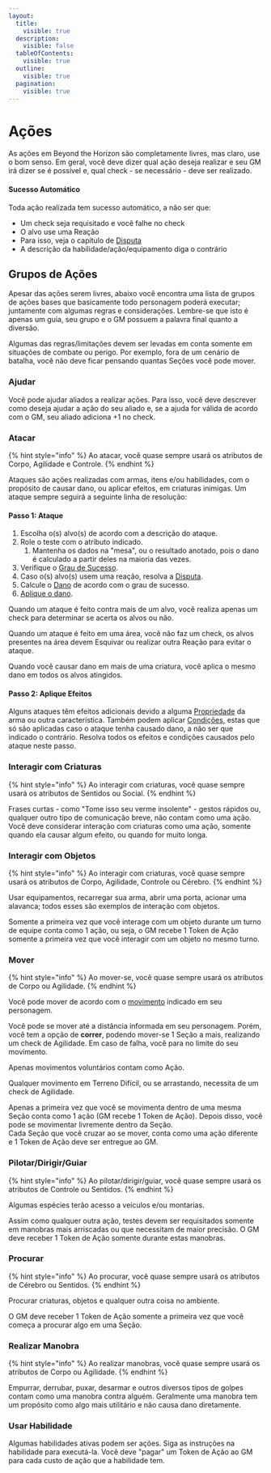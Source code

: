 ```yaml
---
layout:
  title:
    visible: true
  description:
    visible: false
  tableOfContents:
    visible: true
  outline:
    visible: true
  pagination:
    visible: true
---
```


# Ações

As ações em Beyond the Horizon são completamente livres, mas claro, use o bom senso. Em geral, você deve dizer qual ação deseja realizar e seu GM irá dizer se é possível e, qual check - se necessário - deve ser realizado.&#x20;

#### **Sucesso Automático**

Toda ação realizada tem sucesso automático, a não ser que:

* Um check seja requisitado e você falhe no check
* O alvo use uma Reação
* Para isso, veja o capítulo de [Disputa](manuscrito/checks.md#disputa)
* A descrição da habilidade/ação/equipamento diga o contrário

## Grupos de Ações

Apesar das ações serem livres, abaixo você encontra uma lista de grupos de ações bases que basicamente todo personagem poderá executar; juntamente com algumas regras e considerações. Lembre-se que isto é apenas um guia, seu grupo e o GM possuem a palavra final quanto a diversão.

Algumas das regras/limitações devem ser levadas em conta somente em situações de combate ou perigo. Por exemplo, fora de um cenário de batalha, você não deve ficar pensando quantas Seções você pode mover.

### Ajudar <a href="#ajudar" id="ajudar"></a>

Você pode ajudar aliados a realizar ações. Para isso, você deve descrever como deseja ajudar a ação do seu aliado e, se a ajuda for válida de acordo com o GM, seu aliado adiciona +1 no check.

### Atacar <a href="#atacar" id="atacar"></a>

{% hint style="info" %}
Ao atacar, você quase sempre usará os atributos de Corpo, Agilidade e Controle.
{% endhint %}

Ataques são ações realizadas com armas, itens e/ou habilidades, com o propósito de causar dano, ou aplicar efeitos, em criaturas inimigas. Um ataque sempre seguirá a seguinte linha de resolução:

#### **Passo 1: Ataque**

1. Escolha o(s) alvo(s) de acordo com a descrição do ataque.
2. Role o teste com o atributo indicado.
   1. Mantenha os dados na "mesa", ou o resultado anotado, pois o dano é calculado a partir deles na maioria das vezes.
3. Verifique o [Grau de Sucesso](manuscrito/checks.md#graus-de-sucesso).
4. Caso o(s) alvo(s) usem uma reação, resolva a [Disputa](manuscrito/checks.md#disputa).
5. Calcule o [Dano](https://henriqueschorr.github.io/0_complete/1_manuscript_player/damage/#calculando-dano) de acordo com o grau de sucesso.
6. [Aplique o dano](https://henriqueschorr.github.io/0_complete/1_manuscript_player/damage/#aplicando-dano).

Quando um ataque é feito contra mais de um alvo, você realiza apenas um check para determinar se acerta os alvos ou não.

Quando um ataque é feito em uma área, você não faz um check, os alvos presentes na área devem Esquivar ou realizar outra Reação para evitar o ataque.

Quando você causar dano em mais de uma criatura, você aplica o mesmo dano em todos os alvos atingidos.

#### **Passo 2: Aplique Efeitos**

Alguns ataques têm efeitos adicionais devido a alguma [Propriedade](https://henriqueschorr.github.io/0_complete/1_manuscript_player/character/weapons/#propriedades-1) da arma ou outra característica. Também podem aplicar [Condições](https://henriqueschorr.github.io/0_complete/1_manuscript_player/conditions/), estas que só são aplicadas caso o ataque tenha causado dano, a não ser que indicado o contrário. Resolva todos os efeitos e condições causados pelo ataque neste passo.

### Interagir com Criaturas <a href="#interagir-com-criaturas" id="interagir-com-criaturas"></a>

{% hint style="info" %}
Ao interagir com criaturas, você quase sempre usará os atributos de Sentidos ou Social.
{% endhint %}

Frases curtas - como "Tome isso seu verme insolente" - gestos rápidos ou, qualquer outro tipo de comunicação breve, não contam como uma ação. Você deve considerar interação com criaturas como uma ação, somente quando ela causar algum efeito, ou quando for muito longa.

### Interagir com Objetos <a href="#interagir-com-objetos" id="interagir-com-objetos"></a>

{% hint style="info" %}
Ao interagir com criaturas, você quase sempre usará os atributos de Corpo, Agilidade, Controle ou Cérebro.
{% endhint %}

Usar equipamentos, recarregar sua arma, abrir uma porta, acionar uma alavanca; todos esses são exemplos de interação com objetos.

Somente a primeira vez que você interage com um objeto durante um turno de equipe conta como 1 ação, ou seja, o GM recebe 1 Token de Ação somente a primeira vez que você interagir com um objeto no mesmo turno.

### Mover <a href="#mover" id="mover"></a>

{% hint style="info" %}
Ao mover-se, você quase sempre usará os atributos de Corpo ou Agilidade.
{% endhint %}

Você pode mover de acordo com o [movimento](movimento.md) indicado em seu personagem.

Você pode se mover até a distância informada em seu personagem. Porém, você tem a opção de **correr**, podendo mover-se 1 Seção a mais, realizando um check de Agilidade. Em caso de falha, você para no limite do seu movimento.

Apenas movimentos voluntários contam como Ação.

Qualquer movimento em Terreno Difícil, ou se arrastando, necessita de um check de Agilidade.

Apenas a primeira vez que você se movimenta dentro de uma mesma Seção conta como 1 ação (GM recebe 1 Token de Ação). Depois disso, você pode se movimentar livremente dentro da Seção.\
Cada Seção que você cruzar ao se mover, conta como uma ação diferente e 1 Token de Ação deve ser entregue ao GM.

### Pilotar/Dirigir/Guiar <a href="#pilotardirigir" id="pilotardirigir"></a>

{% hint style="info" %}
Ao pilotar/dirigir/guiar, você quase sempre usará os atributos de Controle ou Sentidos.
{% endhint %}

Algumas espécies terão acesso a veículos e/ou montarias.

Assim como qualquer outra ação, testes devem ser requisitados somente em manobras mais arriscadas ou que necessitam de maior precisão. O GM deve receber 1 Token de Ação somente durante estas manobras.

### Procurar <a href="#procurar" id="procurar"></a>

{% hint style="info" %}
Ao procurar, você quase sempre usará os atributos de Cérebro ou Sentidos.
{% endhint %}

Procurar criaturas, objetos e qualquer outra coisa no ambiente.

O GM deve receber 1 Token de Ação somente a primeira vez que você começa a procurar algo em uma Seção.

### Realizar Manobra <a href="#realizar-manobra" id="realizar-manobra"></a>

{% hint style="info" %}
Ao realizar manobras, você quase sempre usará os atributos de Corpo ou Agilidade.
{% endhint %}

Empurrar, derrubar, puxar, desarmar e outros diversos tipos de golpes contam como uma manobra contra alguém. Geralmente uma manobra tem um propósito como algo mais utilitário e não causa dano diretamente.

### Usar Habilidade <a href="#usar-habilidade" id="usar-habilidade"></a>

Algumas habilidades ativas podem ser ações. Siga as instruções na habilidade para executá-la. Você deve "pagar" um Token de Ação ao GM para cada custo de ação que a habilidade tem.

